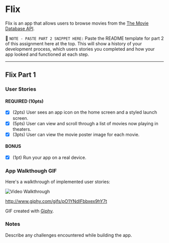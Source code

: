 # Flix
Flix is an app that allows users to browse movies from the [The Movie Database API](http://docs.themoviedb.apiary.io/#).

📝 `NOTE - PASTE PART 2 SNIPPET HERE:` Paste the README template for part 2 of this assignment here at the top. This will show a history of your development process, which users stories you completed and how your app looked and functioned at each step.

---

## Flix Part 1

### User Stories

#### REQUIRED (10pts)
- [x] (2pts) User sees an app icon on the home screen and a styled launch screen.
- [x] (5pts) User can view and scroll through a list of movies now playing in theaters.
- [x] (3pts) User can view the movie poster image for each movie.

#### BONUS
- [x] (1pt) Run your app on a real device.

### App Walkthough GIF

Here's a walkthrough of implemented user stories:

<img src='https://www.giphy.com/gifs/pO1YNdIFbbxex9hY7t' title='Video Walkthrough' width='' alt='Video Walkthrough' />

http://www.giphy.com/gifs/pO1YNdIFbbxex9hY7t

GIF created with [Giphy](https://giphy.com).

### Notes
Describe any challenges encountered while building the app.
